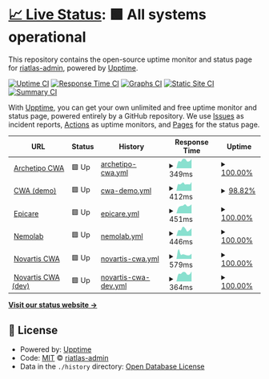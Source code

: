 # [📈 Live Status](https://riatlas-admin.github.io/uptime): <!--live status--> **🟩 All systems operational**

This repository contains the open-source uptime monitor and status page for [riatlas-admin](https://riatlas-admin.github.io/uptime), powered by [Upptime](https://github.com/upptime/upptime).

[![Uptime CI](https://github.com/riatlas-admin/uptime/workflows/Uptime%20CI/badge.svg)](https://github.com/riatlas-admin/uptime/actions?query=workflow%3A%22Uptime+CI%22)
[![Response Time CI](https://github.com/riatlas-admin/uptime/workflows/Response%20Time%20CI/badge.svg)](https://github.com/riatlas-admin/uptime/actions?query=workflow%3A%22Response+Time+CI%22)
[![Graphs CI](https://github.com/riatlas-admin/uptime/workflows/Graphs%20CI/badge.svg)](https://github.com/riatlas-admin/uptime/actions?query=workflow%3A%22Graphs+CI%22)
[![Static Site CI](https://github.com/riatlas-admin/uptime/workflows/Static%20Site%20CI/badge.svg)](https://github.com/riatlas-admin/uptime/actions?query=workflow%3A%22Static+Site+CI%22)
[![Summary CI](https://github.com/riatlas-admin/uptime/workflows/Summary%20CI/badge.svg)](https://github.com/riatlas-admin/uptime/actions?query=workflow%3A%22Summary+CI%22)

With [Upptime](https://upptime.js.org), you can get your own unlimited and free uptime monitor and status page, powered entirely by a GitHub repository. We use [Issues](https://github.com/riatlas-admin/uptime/issues) as incident reports, [Actions](https://github.com/riatlas-admin/uptime/actions) as uptime monitors, and [Pages](https://riatlas-admin.github.io/uptime) for the status page.

<!--start: status pages-->
<!-- This summary is generated by Upptime (https://github.com/upptime/upptime) -->
<!-- Do not edit this manually, your changes will be overwritten -->
<!-- prettier-ignore -->
| URL | Status | History | Response Time | Uptime |
| --- | ------ | ------- | ------------- | ------ |
| <img alt="" src="https://icons.duckduckgo.com/ip3/cwa.arketipo.riatlas.net.ico" height="13"> [Archetipo CWA](https://cwa.arketipo.riatlas.net) | 🟩 Up | [archetipo-cwa.yml](https://github.com/riatlas/uptime/commits/HEAD/history/archetipo-cwa.yml) | <details><summary><img alt="Response time graph" src="./graphs/archetipo-cwa/response-time-week.png" height="20"> 349ms</summary><br><a href="https://status.static.riatlas.net/history/archetipo-cwa"><img alt="Response time 736" src="https://img.shields.io/endpoint?url=https%3A%2F%2Fraw.githubusercontent.com%2Friatlas%2Fuptime%2FHEAD%2Fapi%2Farchetipo-cwa%2Fresponse-time.json"></a><br><a href="https://status.static.riatlas.net/history/archetipo-cwa"><img alt="24-hour response time 403" src="https://img.shields.io/endpoint?url=https%3A%2F%2Fraw.githubusercontent.com%2Friatlas%2Fuptime%2FHEAD%2Fapi%2Farchetipo-cwa%2Fresponse-time-day.json"></a><br><a href="https://status.static.riatlas.net/history/archetipo-cwa"><img alt="7-day response time 349" src="https://img.shields.io/endpoint?url=https%3A%2F%2Fraw.githubusercontent.com%2Friatlas%2Fuptime%2FHEAD%2Fapi%2Farchetipo-cwa%2Fresponse-time-week.json"></a><br><a href="https://status.static.riatlas.net/history/archetipo-cwa"><img alt="30-day response time 392" src="https://img.shields.io/endpoint?url=https%3A%2F%2Fraw.githubusercontent.com%2Friatlas%2Fuptime%2FHEAD%2Fapi%2Farchetipo-cwa%2Fresponse-time-month.json"></a><br><a href="https://status.static.riatlas.net/history/archetipo-cwa"><img alt="1-year response time 736" src="https://img.shields.io/endpoint?url=https%3A%2F%2Fraw.githubusercontent.com%2Friatlas%2Fuptime%2FHEAD%2Fapi%2Farchetipo-cwa%2Fresponse-time-year.json"></a></details> | <details><summary><a href="https://status.static.riatlas.net/history/archetipo-cwa">100.00%</a></summary><a href="https://status.static.riatlas.net/history/archetipo-cwa"><img alt="All-time uptime 97.95%" src="https://img.shields.io/endpoint?url=https%3A%2F%2Fraw.githubusercontent.com%2Friatlas%2Fuptime%2FHEAD%2Fapi%2Farchetipo-cwa%2Fuptime.json"></a><br><a href="https://status.static.riatlas.net/history/archetipo-cwa"><img alt="24-hour uptime 100.00%" src="https://img.shields.io/endpoint?url=https%3A%2F%2Fraw.githubusercontent.com%2Friatlas%2Fuptime%2FHEAD%2Fapi%2Farchetipo-cwa%2Fuptime-day.json"></a><br><a href="https://status.static.riatlas.net/history/archetipo-cwa"><img alt="7-day uptime 100.00%" src="https://img.shields.io/endpoint?url=https%3A%2F%2Fraw.githubusercontent.com%2Friatlas%2Fuptime%2FHEAD%2Fapi%2Farchetipo-cwa%2Fuptime-week.json"></a><br><a href="https://status.static.riatlas.net/history/archetipo-cwa"><img alt="30-day uptime 100.00%" src="https://img.shields.io/endpoint?url=https%3A%2F%2Fraw.githubusercontent.com%2Friatlas%2Fuptime%2FHEAD%2Fapi%2Farchetipo-cwa%2Fuptime-month.json"></a><br><a href="https://status.static.riatlas.net/history/archetipo-cwa"><img alt="1-year uptime 97.95%" src="https://img.shields.io/endpoint?url=https%3A%2F%2Fraw.githubusercontent.com%2Friatlas%2Fuptime%2FHEAD%2Fapi%2Farchetipo-cwa%2Fuptime-year.json"></a></details>
| <img alt="" src="https://icons.duckduckgo.com/ip3/cwa-dev.riatlas.it.ico" height="13"> [CWA (demo)](https://cwa-dev.riatlas.it) | 🟩 Up | [cwa-demo.yml](https://github.com/riatlas/uptime/commits/HEAD/history/cwa-demo.yml) | <details><summary><img alt="Response time graph" src="./graphs/cwa-demo/response-time-week.png" height="20"> 412ms</summary><br><a href="https://status.static.riatlas.net/history/cwa-demo"><img alt="Response time 867" src="https://img.shields.io/endpoint?url=https%3A%2F%2Fraw.githubusercontent.com%2Friatlas%2Fuptime%2FHEAD%2Fapi%2Fcwa-demo%2Fresponse-time.json"></a><br><a href="https://status.static.riatlas.net/history/cwa-demo"><img alt="24-hour response time 511" src="https://img.shields.io/endpoint?url=https%3A%2F%2Fraw.githubusercontent.com%2Friatlas%2Fuptime%2FHEAD%2Fapi%2Fcwa-demo%2Fresponse-time-day.json"></a><br><a href="https://status.static.riatlas.net/history/cwa-demo"><img alt="7-day response time 412" src="https://img.shields.io/endpoint?url=https%3A%2F%2Fraw.githubusercontent.com%2Friatlas%2Fuptime%2FHEAD%2Fapi%2Fcwa-demo%2Fresponse-time-week.json"></a><br><a href="https://status.static.riatlas.net/history/cwa-demo"><img alt="30-day response time 449" src="https://img.shields.io/endpoint?url=https%3A%2F%2Fraw.githubusercontent.com%2Friatlas%2Fuptime%2FHEAD%2Fapi%2Fcwa-demo%2Fresponse-time-month.json"></a><br><a href="https://status.static.riatlas.net/history/cwa-demo"><img alt="1-year response time 867" src="https://img.shields.io/endpoint?url=https%3A%2F%2Fraw.githubusercontent.com%2Friatlas%2Fuptime%2FHEAD%2Fapi%2Fcwa-demo%2Fresponse-time-year.json"></a></details> | <details><summary><a href="https://status.static.riatlas.net/history/cwa-demo">98.82%</a></summary><a href="https://status.static.riatlas.net/history/cwa-demo"><img alt="All-time uptime 97.89%" src="https://img.shields.io/endpoint?url=https%3A%2F%2Fraw.githubusercontent.com%2Friatlas%2Fuptime%2FHEAD%2Fapi%2Fcwa-demo%2Fuptime.json"></a><br><a href="https://status.static.riatlas.net/history/cwa-demo"><img alt="24-hour uptime 100.00%" src="https://img.shields.io/endpoint?url=https%3A%2F%2Fraw.githubusercontent.com%2Friatlas%2Fuptime%2FHEAD%2Fapi%2Fcwa-demo%2Fuptime-day.json"></a><br><a href="https://status.static.riatlas.net/history/cwa-demo"><img alt="7-day uptime 98.82%" src="https://img.shields.io/endpoint?url=https%3A%2F%2Fraw.githubusercontent.com%2Friatlas%2Fuptime%2FHEAD%2Fapi%2Fcwa-demo%2Fuptime-week.json"></a><br><a href="https://status.static.riatlas.net/history/cwa-demo"><img alt="30-day uptime 99.73%" src="https://img.shields.io/endpoint?url=https%3A%2F%2Fraw.githubusercontent.com%2Friatlas%2Fuptime%2FHEAD%2Fapi%2Fcwa-demo%2Fuptime-month.json"></a><br><a href="https://status.static.riatlas.net/history/cwa-demo"><img alt="1-year uptime 97.89%" src="https://img.shields.io/endpoint?url=https%3A%2F%2Fraw.githubusercontent.com%2Friatlas%2Fuptime%2FHEAD%2Fapi%2Fcwa-demo%2Fuptime-year.json"></a></details>
| <img alt="" src="https://icons.duckduckgo.com/ip3/epicare.riatlas.it.ico" height="13"> [Epicare](https://epicare.riatlas.it) | 🟩 Up | [epicare.yml](https://github.com/riatlas/uptime/commits/HEAD/history/epicare.yml) | <details><summary><img alt="Response time graph" src="./graphs/epicare/response-time-week.png" height="20"> 451ms</summary><br><a href="https://status.static.riatlas.net/history/epicare"><img alt="Response time 505" src="https://img.shields.io/endpoint?url=https%3A%2F%2Fraw.githubusercontent.com%2Friatlas%2Fuptime%2FHEAD%2Fapi%2Fepicare%2Fresponse-time.json"></a><br><a href="https://status.static.riatlas.net/history/epicare"><img alt="24-hour response time 524" src="https://img.shields.io/endpoint?url=https%3A%2F%2Fraw.githubusercontent.com%2Friatlas%2Fuptime%2FHEAD%2Fapi%2Fepicare%2Fresponse-time-day.json"></a><br><a href="https://status.static.riatlas.net/history/epicare"><img alt="7-day response time 451" src="https://img.shields.io/endpoint?url=https%3A%2F%2Fraw.githubusercontent.com%2Friatlas%2Fuptime%2FHEAD%2Fapi%2Fepicare%2Fresponse-time-week.json"></a><br><a href="https://status.static.riatlas.net/history/epicare"><img alt="30-day response time 503" src="https://img.shields.io/endpoint?url=https%3A%2F%2Fraw.githubusercontent.com%2Friatlas%2Fuptime%2FHEAD%2Fapi%2Fepicare%2Fresponse-time-month.json"></a><br><a href="https://status.static.riatlas.net/history/epicare"><img alt="1-year response time 505" src="https://img.shields.io/endpoint?url=https%3A%2F%2Fraw.githubusercontent.com%2Friatlas%2Fuptime%2FHEAD%2Fapi%2Fepicare%2Fresponse-time-year.json"></a></details> | <details><summary><a href="https://status.static.riatlas.net/history/epicare">100.00%</a></summary><a href="https://status.static.riatlas.net/history/epicare"><img alt="All-time uptime 99.86%" src="https://img.shields.io/endpoint?url=https%3A%2F%2Fraw.githubusercontent.com%2Friatlas%2Fuptime%2FHEAD%2Fapi%2Fepicare%2Fuptime.json"></a><br><a href="https://status.static.riatlas.net/history/epicare"><img alt="24-hour uptime 100.00%" src="https://img.shields.io/endpoint?url=https%3A%2F%2Fraw.githubusercontent.com%2Friatlas%2Fuptime%2FHEAD%2Fapi%2Fepicare%2Fuptime-day.json"></a><br><a href="https://status.static.riatlas.net/history/epicare"><img alt="7-day uptime 100.00%" src="https://img.shields.io/endpoint?url=https%3A%2F%2Fraw.githubusercontent.com%2Friatlas%2Fuptime%2FHEAD%2Fapi%2Fepicare%2Fuptime-week.json"></a><br><a href="https://status.static.riatlas.net/history/epicare"><img alt="30-day uptime 100.00%" src="https://img.shields.io/endpoint?url=https%3A%2F%2Fraw.githubusercontent.com%2Friatlas%2Fuptime%2FHEAD%2Fapi%2Fepicare%2Fuptime-month.json"></a><br><a href="https://status.static.riatlas.net/history/epicare"><img alt="1-year uptime 99.86%" src="https://img.shields.io/endpoint?url=https%3A%2F%2Fraw.githubusercontent.com%2Friatlas%2Fuptime%2FHEAD%2Fapi%2Fepicare%2Fuptime-year.json"></a></details>
| <img alt="" src="https://icons.duckduckgo.com/ip3/nia.nemolab.riatlas.it.ico" height="13"> [Nemolab](https://nia.nemolab.riatlas.it) | 🟩 Up | [nemolab.yml](https://github.com/riatlas/uptime/commits/HEAD/history/nemolab.yml) | <details><summary><img alt="Response time graph" src="./graphs/nemolab/response-time-week.png" height="20"> 446ms</summary><br><a href="https://status.static.riatlas.net/history/nemolab"><img alt="Response time 452" src="https://img.shields.io/endpoint?url=https%3A%2F%2Fraw.githubusercontent.com%2Friatlas%2Fuptime%2FHEAD%2Fapi%2Fnemolab%2Fresponse-time.json"></a><br><a href="https://status.static.riatlas.net/history/nemolab"><img alt="24-hour response time 516" src="https://img.shields.io/endpoint?url=https%3A%2F%2Fraw.githubusercontent.com%2Friatlas%2Fuptime%2FHEAD%2Fapi%2Fnemolab%2Fresponse-time-day.json"></a><br><a href="https://status.static.riatlas.net/history/nemolab"><img alt="7-day response time 446" src="https://img.shields.io/endpoint?url=https%3A%2F%2Fraw.githubusercontent.com%2Friatlas%2Fuptime%2FHEAD%2Fapi%2Fnemolab%2Fresponse-time-week.json"></a><br><a href="https://status.static.riatlas.net/history/nemolab"><img alt="30-day response time 462" src="https://img.shields.io/endpoint?url=https%3A%2F%2Fraw.githubusercontent.com%2Friatlas%2Fuptime%2FHEAD%2Fapi%2Fnemolab%2Fresponse-time-month.json"></a><br><a href="https://status.static.riatlas.net/history/nemolab"><img alt="1-year response time 452" src="https://img.shields.io/endpoint?url=https%3A%2F%2Fraw.githubusercontent.com%2Friatlas%2Fuptime%2FHEAD%2Fapi%2Fnemolab%2Fresponse-time-year.json"></a></details> | <details><summary><a href="https://status.static.riatlas.net/history/nemolab">100.00%</a></summary><a href="https://status.static.riatlas.net/history/nemolab"><img alt="All-time uptime 99.91%" src="https://img.shields.io/endpoint?url=https%3A%2F%2Fraw.githubusercontent.com%2Friatlas%2Fuptime%2FHEAD%2Fapi%2Fnemolab%2Fuptime.json"></a><br><a href="https://status.static.riatlas.net/history/nemolab"><img alt="24-hour uptime 100.00%" src="https://img.shields.io/endpoint?url=https%3A%2F%2Fraw.githubusercontent.com%2Friatlas%2Fuptime%2FHEAD%2Fapi%2Fnemolab%2Fuptime-day.json"></a><br><a href="https://status.static.riatlas.net/history/nemolab"><img alt="7-day uptime 100.00%" src="https://img.shields.io/endpoint?url=https%3A%2F%2Fraw.githubusercontent.com%2Friatlas%2Fuptime%2FHEAD%2Fapi%2Fnemolab%2Fuptime-week.json"></a><br><a href="https://status.static.riatlas.net/history/nemolab"><img alt="30-day uptime 100.00%" src="https://img.shields.io/endpoint?url=https%3A%2F%2Fraw.githubusercontent.com%2Friatlas%2Fuptime%2FHEAD%2Fapi%2Fnemolab%2Fuptime-month.json"></a><br><a href="https://status.static.riatlas.net/history/nemolab"><img alt="1-year uptime 99.91%" src="https://img.shields.io/endpoint?url=https%3A%2F%2Fraw.githubusercontent.com%2Friatlas%2Fuptime%2FHEAD%2Fapi%2Fnemolab%2Fuptime-year.json"></a></details>
| <img alt="" src="https://icons.duckduckgo.com/ip3/cwa.novartis.riatlas.it.ico" height="13"> [Novartis CWA](https://cwa.novartis.riatlas.it) | 🟩 Up | [novartis-cwa.yml](https://github.com/riatlas/uptime/commits/HEAD/history/novartis-cwa.yml) | <details><summary><img alt="Response time graph" src="./graphs/novartis-cwa/response-time-week.png" height="20"> 579ms</summary><br><a href="https://status.static.riatlas.net/history/novartis-cwa"><img alt="Response time 559" src="https://img.shields.io/endpoint?url=https%3A%2F%2Fraw.githubusercontent.com%2Friatlas%2Fuptime%2FHEAD%2Fapi%2Fnovartis-cwa%2Fresponse-time.json"></a><br><a href="https://status.static.riatlas.net/history/novartis-cwa"><img alt="24-hour response time 593" src="https://img.shields.io/endpoint?url=https%3A%2F%2Fraw.githubusercontent.com%2Friatlas%2Fuptime%2FHEAD%2Fapi%2Fnovartis-cwa%2Fresponse-time-day.json"></a><br><a href="https://status.static.riatlas.net/history/novartis-cwa"><img alt="7-day response time 579" src="https://img.shields.io/endpoint?url=https%3A%2F%2Fraw.githubusercontent.com%2Friatlas%2Fuptime%2FHEAD%2Fapi%2Fnovartis-cwa%2Fresponse-time-week.json"></a><br><a href="https://status.static.riatlas.net/history/novartis-cwa"><img alt="30-day response time 561" src="https://img.shields.io/endpoint?url=https%3A%2F%2Fraw.githubusercontent.com%2Friatlas%2Fuptime%2FHEAD%2Fapi%2Fnovartis-cwa%2Fresponse-time-month.json"></a><br><a href="https://status.static.riatlas.net/history/novartis-cwa"><img alt="1-year response time 559" src="https://img.shields.io/endpoint?url=https%3A%2F%2Fraw.githubusercontent.com%2Friatlas%2Fuptime%2FHEAD%2Fapi%2Fnovartis-cwa%2Fresponse-time-year.json"></a></details> | <details><summary><a href="https://status.static.riatlas.net/history/novartis-cwa">100.00%</a></summary><a href="https://status.static.riatlas.net/history/novartis-cwa"><img alt="All-time uptime 99.85%" src="https://img.shields.io/endpoint?url=https%3A%2F%2Fraw.githubusercontent.com%2Friatlas%2Fuptime%2FHEAD%2Fapi%2Fnovartis-cwa%2Fuptime.json"></a><br><a href="https://status.static.riatlas.net/history/novartis-cwa"><img alt="24-hour uptime 100.00%" src="https://img.shields.io/endpoint?url=https%3A%2F%2Fraw.githubusercontent.com%2Friatlas%2Fuptime%2FHEAD%2Fapi%2Fnovartis-cwa%2Fuptime-day.json"></a><br><a href="https://status.static.riatlas.net/history/novartis-cwa"><img alt="7-day uptime 100.00%" src="https://img.shields.io/endpoint?url=https%3A%2F%2Fraw.githubusercontent.com%2Friatlas%2Fuptime%2FHEAD%2Fapi%2Fnovartis-cwa%2Fuptime-week.json"></a><br><a href="https://status.static.riatlas.net/history/novartis-cwa"><img alt="30-day uptime 100.00%" src="https://img.shields.io/endpoint?url=https%3A%2F%2Fraw.githubusercontent.com%2Friatlas%2Fuptime%2FHEAD%2Fapi%2Fnovartis-cwa%2Fuptime-month.json"></a><br><a href="https://status.static.riatlas.net/history/novartis-cwa"><img alt="1-year uptime 99.85%" src="https://img.shields.io/endpoint?url=https%3A%2F%2Fraw.githubusercontent.com%2Friatlas%2Fuptime%2FHEAD%2Fapi%2Fnovartis-cwa%2Fuptime-year.json"></a></details>
| <img alt="" src="https://icons.duckduckgo.com/ip3/cwa.novartis.riatlas.net.ico" height="13"> [Novartis CWA (dev)](https://cwa.novartis.riatlas.net) | 🟩 Up | [novartis-cwa-dev.yml](https://github.com/riatlas/uptime/commits/HEAD/history/novartis-cwa-dev.yml) | <details><summary><img alt="Response time graph" src="./graphs/novartis-cwa-dev/response-time-week.png" height="20"> 364ms</summary><br><a href="https://status.static.riatlas.net/history/novartis-cwa-dev"><img alt="Response time 409" src="https://img.shields.io/endpoint?url=https%3A%2F%2Fraw.githubusercontent.com%2Friatlas%2Fuptime%2FHEAD%2Fapi%2Fnovartis-cwa-dev%2Fresponse-time.json"></a><br><a href="https://status.static.riatlas.net/history/novartis-cwa-dev"><img alt="24-hour response time 439" src="https://img.shields.io/endpoint?url=https%3A%2F%2Fraw.githubusercontent.com%2Friatlas%2Fuptime%2FHEAD%2Fapi%2Fnovartis-cwa-dev%2Fresponse-time-day.json"></a><br><a href="https://status.static.riatlas.net/history/novartis-cwa-dev"><img alt="7-day response time 364" src="https://img.shields.io/endpoint?url=https%3A%2F%2Fraw.githubusercontent.com%2Friatlas%2Fuptime%2FHEAD%2Fapi%2Fnovartis-cwa-dev%2Fresponse-time-week.json"></a><br><a href="https://status.static.riatlas.net/history/novartis-cwa-dev"><img alt="30-day response time 412" src="https://img.shields.io/endpoint?url=https%3A%2F%2Fraw.githubusercontent.com%2Friatlas%2Fuptime%2FHEAD%2Fapi%2Fnovartis-cwa-dev%2Fresponse-time-month.json"></a><br><a href="https://status.static.riatlas.net/history/novartis-cwa-dev"><img alt="1-year response time 409" src="https://img.shields.io/endpoint?url=https%3A%2F%2Fraw.githubusercontent.com%2Friatlas%2Fuptime%2FHEAD%2Fapi%2Fnovartis-cwa-dev%2Fresponse-time-year.json"></a></details> | <details><summary><a href="https://status.static.riatlas.net/history/novartis-cwa-dev">100.00%</a></summary><a href="https://status.static.riatlas.net/history/novartis-cwa-dev"><img alt="All-time uptime 99.98%" src="https://img.shields.io/endpoint?url=https%3A%2F%2Fraw.githubusercontent.com%2Friatlas%2Fuptime%2FHEAD%2Fapi%2Fnovartis-cwa-dev%2Fuptime.json"></a><br><a href="https://status.static.riatlas.net/history/novartis-cwa-dev"><img alt="24-hour uptime 100.00%" src="https://img.shields.io/endpoint?url=https%3A%2F%2Fraw.githubusercontent.com%2Friatlas%2Fuptime%2FHEAD%2Fapi%2Fnovartis-cwa-dev%2Fuptime-day.json"></a><br><a href="https://status.static.riatlas.net/history/novartis-cwa-dev"><img alt="7-day uptime 100.00%" src="https://img.shields.io/endpoint?url=https%3A%2F%2Fraw.githubusercontent.com%2Friatlas%2Fuptime%2FHEAD%2Fapi%2Fnovartis-cwa-dev%2Fuptime-week.json"></a><br><a href="https://status.static.riatlas.net/history/novartis-cwa-dev"><img alt="30-day uptime 100.00%" src="https://img.shields.io/endpoint?url=https%3A%2F%2Fraw.githubusercontent.com%2Friatlas%2Fuptime%2FHEAD%2Fapi%2Fnovartis-cwa-dev%2Fuptime-month.json"></a><br><a href="https://status.static.riatlas.net/history/novartis-cwa-dev"><img alt="1-year uptime 99.98%" src="https://img.shields.io/endpoint?url=https%3A%2F%2Fraw.githubusercontent.com%2Friatlas%2Fuptime%2FHEAD%2Fapi%2Fnovartis-cwa-dev%2Fuptime-year.json"></a></details>

<!--end: status pages-->

[**Visit our status website →**](https://riatlas-admin.github.io/uptime)

## 📄 License

- Powered by: [Upptime](https://github.com/upptime/upptime)
- Code: [MIT](./LICENSE) © [riatlas-admin](https://riatlas-admin.github.io/uptime)
- Data in the `./history` directory: [Open Database License](https://opendatacommons.org/licenses/odbl/1-0/)
